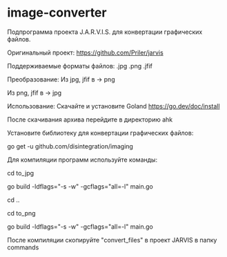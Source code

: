 # image-converter

Подпрограмма проекта J.A.R.V.I.S. для конвертации графических файлов.

Оригинальный проект: https://github.com/Priler/jarvis

Поддерживаемые форматы файлов: .jpg .png .jfif 

Преобразование:
Из jpg, jfif  в →  png

Из png, jfif  в → jpg

Использование:
Скачайте и установите Goland  https://go.dev/doc/install

После скачивания архива перейдите в директорию ahk

Установите библиотеку для конвертации графических файлов:

go get -u github.com/disintegration/imaging

Для компиляции программ используйте команды:

cd to_jpg

go build -ldflags="-s -w" -gcflags="all=-l" main.go

cd ..

cd to_png

go build -ldflags="-s -w" -gcflags="all=-l" main.go

После компиляции скопируйте "convert_files" в  проект JARVIS в папку commands
